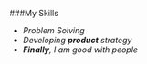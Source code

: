 ###My Skills
* _Problem Solving_
* _Developing **product** strategy_
* _**Finally**, I am good with people_
